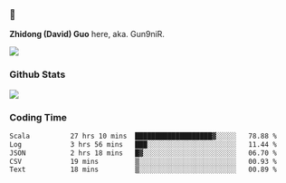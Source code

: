 ### 👋 

**Zhidong (David) Guo** here, aka. Gun9niR.

![](https://komarev.com/ghpvc/?username=Gun9niR&label=Total+Views)

### Github Stats

<img src="https://github-readme-stats.vercel.app/api?username=Gun9niR&count_private=true&show_icons=true&theme=vue-dark&hide_title=true">

### Coding Time

<!--START_SECTION:waka-->

```txt
Scala          27 hrs 10 mins  ███████████████████▓░░░░░   78.88 %
Log            3 hrs 56 mins   ███░░░░░░░░░░░░░░░░░░░░░░   11.44 %
JSON           2 hrs 18 mins   █▓░░░░░░░░░░░░░░░░░░░░░░░   06.70 %
CSV            19 mins         ▒░░░░░░░░░░░░░░░░░░░░░░░░   00.93 %
Text           18 mins         ▒░░░░░░░░░░░░░░░░░░░░░░░░   00.89 %
```

<!--END_SECTION:waka-->
